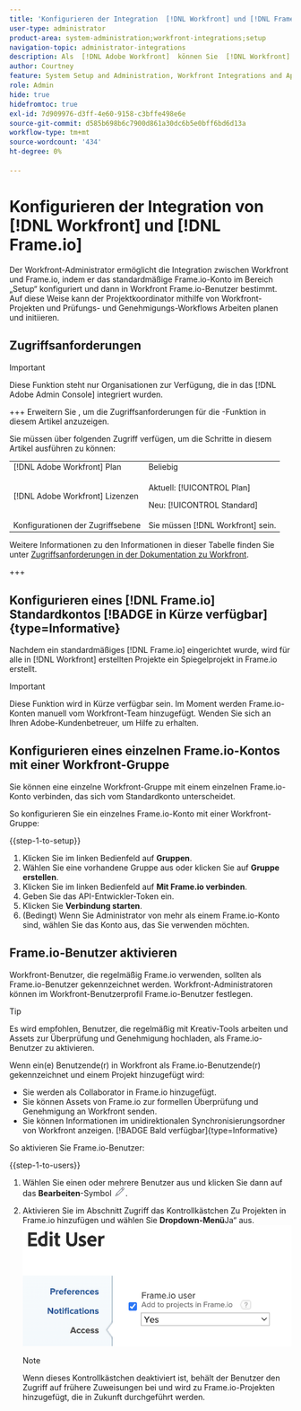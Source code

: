 ```yaml
---
title: 'Konfigurieren der Integration  [!DNL Workfront] und [!DNL Frame.io] '
user-type: administrator
product-area: system-administration;workfront-integrations;setup
navigation-topic: administrator-integrations
description: Als  [!DNL Adobe Workfront]  können Sie  [!DNL Workfront]  mit integrieren  [!DNL Frame.io]  Ihrer Organisation eine nahtlose Möglichkeit bieten, Assets zu überprüfen und zu genehmigen.
author: Courtney
feature: System Setup and Administration, Workfront Integrations and Apps
role: Admin
hide: true
hidefromtoc: true
exl-id: 7d909976-d3ff-4e60-9158-c3bffe498e6e
source-git-commit: d585b698b6c7900d861a30dc6b5e0bff6bd6d13a
workflow-type: tm+mt
source-wordcount: '434'
ht-degree: 0%

---
```


# Konfigurieren der Integration von [!DNL Workfront] und [!DNL Frame.io]

Der Workfront-Administrator ermöglicht die Integration zwischen Workfront und Frame.io, indem er das standardmäßige Frame.io-Konto im Bereich „Setup“ konfiguriert und dann in Workfront Frame.io-Benutzer bestimmt. Auf diese Weise kann der Projektkoordinator mithilfe von Workfront-Projekten und Prüfungs- und Genehmigungs-Workflows Arbeiten planen und initiieren.


## Zugriffsanforderungen

>[!IMPORTANT]
>
>Diese Funktion steht nur Organisationen zur Verfügung, die in das [!DNL Adobe Admin Console] integriert wurden.

+++ Erweitern Sie , um die Zugriffsanforderungen für die -Funktion in diesem Artikel anzuzeigen.

Sie müssen über folgenden Zugriff verfügen, um die Schritte in diesem Artikel ausführen zu können:

<table>
  <tr>
   <td>[!DNL Adobe Workfront] Plan</td>
   <td>Beliebig</td>
  </tr>
  <tr>
   <td>[!DNL Adobe Workfront] Lizenzen
   </td>
   <td><p>Aktuell: [!UICONTROL Plan]</p>
   <p>Neu: [!UICONTROL Standard]</p></td>
  </tr>
  <tr>
   <td>Konfigurationen der Zugriffsebene
   </td>
   <td>Sie müssen [!DNL Workfront] sein.
   </td>
  </tr>

</table>

Weitere Informationen zu den Informationen in dieser Tabelle finden Sie unter [Zugriffsanforderungen in der Dokumentation zu Workfront](/help/quicksilver/administration-and-setup/add-users/access-levels-and-object-permissions/access-level-requirements-in-documentation.md).

+++

## Konfigurieren eines [!DNL Frame.io] Standardkontos [!BADGE in Kürze verfügbar]{type=Informative}

Nachdem ein standardmäßiges [!DNL Frame.io] eingerichtet wurde, wird für alle in [!DNL Workfront] erstellten Projekte ein Spiegelprojekt in Frame.io erstellt.

>[!IMPORTANT]
>
>Diese Funktion wird in Kürze verfügbar sein. Im Moment werden Frame.io-Konten manuell vom Workfront-Team hinzugefügt. Wenden Sie sich an Ihren Adobe-Kundenbetreuer, um Hilfe zu erhalten.

## Konfigurieren eines einzelnen Frame.io-Kontos mit einer Workfront-Gruppe

Sie können eine einzelne Workfront-Gruppe mit einem einzelnen Frame.io-Konto verbinden, das sich vom Standardkonto unterscheidet.

So konfigurieren Sie ein einzelnes Frame.io-Konto mit einer Workfront-Gruppe:

{{step-1-to-setup}}

1. Klicken Sie im linken Bedienfeld auf **Gruppen**.
1. Wählen Sie eine vorhandene Gruppe aus oder klicken Sie auf **Gruppe erstellen**.
1. Klicken Sie im linken Bedienfeld auf **Mit Frame.io verbinden**.
1. Geben Sie das API-Entwickler-Token ein.
1. Klicken Sie **Verbindung starten**.
1. (Bedingt) Wenn Sie Administrator von mehr als einem Frame.io-Konto sind, wählen Sie das Konto aus, das Sie verwenden möchten.

## Frame.io-Benutzer aktivieren

Workfront-Benutzer, die regelmäßig Frame.io verwenden, sollten als Frame.io-Benutzer gekennzeichnet werden. Workfront-Administratoren können im Workfront-Benutzerprofil Frame.io-Benutzer festlegen.

>[!TIP]
>
>Es wird empfohlen, Benutzer, die regelmäßig mit Kreativ-Tools arbeiten und Assets zur Überprüfung und Genehmigung hochladen, als Frame.io-Benutzer zu aktivieren.

Wenn ein(e) Benutzende(r) in Workfront als Frame.io-Benutzende(r) gekennzeichnet und einem Projekt hinzugefügt wird:

* Sie werden als Collaborator in Frame.io hinzugefügt. <!--do we need to be more explicit about a frame license being provisioned for them?-->
* Sie können Assets von Frame.io zur formellen Überprüfung und Genehmigung an Workfront senden.
* Sie können Informationen im unidirektionalen Synchronisierungsordner von Workfront anzeigen. [!BADGE Bald verfügbar]{type=Informative}

So aktivieren Sie Frame.io-Benutzer:

{{step-1-to-users}}

1. Wählen Sie einen oder mehrere Benutzer aus und klicken Sie dann auf das **Bearbeiten**-Symbol ![Bearbeiten](assets/edit-icon.png).
1. Aktivieren Sie im Abschnitt Zugriff das Kontrollkästchen Zu Projekten in Frame.io hinzufügen und wählen Sie **Dropdown-Menü**Ja“ aus.
   ![Zum Frame-Projekt hinzufügen](assets/add-to-frame-project.png)

   >[!NOTE]
   >
   >Wenn dieses Kontrollkästchen deaktiviert ist, behält der Benutzer den Zugriff auf frühere Zuweisungen bei und wird zu Frame.io-Projekten hinzugefügt, die in Zukunft durchgeführt werden.<!-- If the user is deactivated, they lose all access to previous assignments and are removed from the Frame.io account.-->
